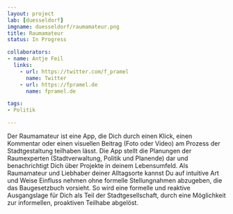```yaml
---
layout: project
lab: [duesseldorf]
imgname: duesseldorf/raumamateur.png
title: Raumamateur
status: In Progress

collaborators:
- name: Antje Feil
  links:
    - url: https://twitter.com/f_pramel
      name: Twitter
    - url: https://fpramel.de
      name: fpramel.de

tags:
- Politik

---
```


Der Raumamateur ist eine App, die Dich durch einen Klick, einen Kommentar oder einen visuellen Beitrag (Foto oder Video) am Prozess der Stadtgestaltung teilhaben lässt. Die App stellt die Planungen der Raumexperten (Stadtverwaltung, Politik und Planende) dar und benachrichtigt Dich über Projekte in deinem Lebensumfeld. Als Raumamateur und Liebhaber deiner Alltagsorte kannst Du auf intuitive Art und Weise Einfluss nehmen ohne formelle Stellungnahmen abzugeben, die das Baugesetzbuch vorsieht. So wird eine formelle und reaktive Ausgangslage für Dich als Teil der Stadtgesellschaft, durch eine Möglichkeit zur informellen, proaktiven Teilhabe abgelöst.
